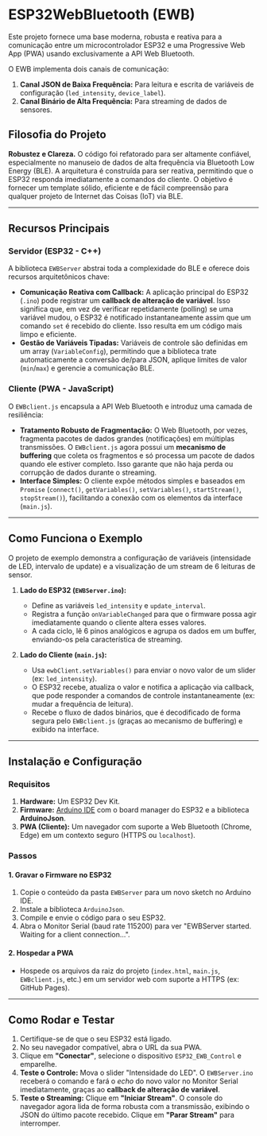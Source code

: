 # ESP32WebBluetooth (EWB)

Este projeto fornece uma base moderna, robusta e reativa para a comunicação entre um microcontrolador ESP32 e uma Progressive Web App (PWA) usando exclusivamente a API Web Bluetooth.

O EWB implementa dois canais de comunicação:
1.  **Canal JSON de Baixa Frequência:** Para leitura e escrita de variáveis de configuração (`led_intensity`, `device_label`).
2.  **Canal Binário de Alta Frequência:** Para streaming de dados de sensores.

## Filosofia do Projeto

**Robustez e Clareza.** O código foi refatorado para ser altamente confiável, especialmente no manuseio de dados de alta frequência via Bluetooth Low Energy (BLE). A arquitetura é construída para ser reativa, permitindo que o ESP32 responda imediatamente a comandos do cliente. O objetivo é fornecer um template sólido, eficiente e de fácil compreensão para qualquer projeto de Internet das Coisas (IoT) via BLE.

---

## Recursos Principais

### Servidor (ESP32 - C++)
A biblioteca `EWBServer` abstrai toda a complexidade do BLE e oferece dois recursos arquitetônicos chave:

*   **Comunicação Reativa com Callback:** A aplicação principal do ESP32 (`.ino`) pode registrar um **callback de alteração de variável**. Isso significa que, em vez de verificar repetidamente (polling) se uma variável mudou, o ESP32 é notificado instantaneamente assim que um comando `set` é recebido do cliente. Isso resulta em um código mais limpo e eficiente.
*   **Gestão de Variáveis Tipadas:** Variáveis de controle são definidas em um array (`VariableConfig`), permitindo que a biblioteca trate automaticamente a conversão de/para JSON, aplique limites de valor (`min`/`max`) e gerencie a comunicação BLE.

### Cliente (PWA - JavaScript)
O `EWBclient.js` encapsula a API Web Bluetooth e introduz uma camada de resiliência:

*   **Tratamento Robusto de Fragmentação:** O Web Bluetooth, por vezes, fragmenta pacotes de dados grandes (notificações) em múltiplas transmissões. O `EWBclient.js` agora possui um **mecanismo de buffering** que coleta os fragmentos e só processa um pacote de dados quando ele estiver completo. Isso garante que não haja perda ou corrupção de dados durante o streaming.
*   **Interface Simples:** O cliente expõe métodos simples e baseados em `Promise` (`connect()`, `getVariables()`, `setVariables()`, `startStream()`, `stopStream()`), facilitando a conexão com os elementos da interface (`main.js`).

---

## Como Funciona o Exemplo

O projeto de exemplo demonstra a configuração de variáveis (intensidade de LED, intervalo de update) e a visualização de um stream de 6 leituras de sensor.

1.  **Lado do ESP32 (`EWBServer.ino`):**
    *   Define as variáveis `led_intensity` e `update_interval`.
    *   Registra a função `onVariableChanged` para que o firmware possa agir imediatamente quando o cliente altera esses valores.
    *   A cada ciclo, lê 6 pinos analógicos e agrupa os dados em um buffer, enviando-os pela característica de streaming.

2.  **Lado do Cliente (`main.js`):**
    *   Usa `ewbClient.setVariables()` para enviar o novo valor de um slider (ex: `led_intensity`).
    *   O ESP32 recebe, atualiza o valor e notifica a aplicação via callback, que pode responder a comandos de controle instantaneamente (ex: mudar a frequência de leitura).
    *   Recebe o fluxo de dados binários, que é decodificado de forma segura pelo `EWBclient.js` (graças ao mecanismo de buffering) e exibido na interface.

---

## Instalação e Configuração

### Requisitos

1.  **Hardware:** Um ESP32 Dev Kit.
2.  **Firmware:** [Arduino IDE](https://www.arduino.cc/en/software) com o board manager do ESP32 e a biblioteca **ArduinoJson**.
3.  **PWA (Cliente):** Um navegador com suporte a Web Bluetooth (Chrome, Edge) em um contexto seguro (HTTPS ou `localhost`).

### Passos

#### 1. Gravar o Firmware no ESP32

1.  Copie o conteúdo da pasta `EWBServer` para um novo sketch no Arduino IDE.
2.  Instale a biblioteca `ArduinoJson`.
3.  Compile e envie o código para o seu ESP32.
4.  Abra o Monitor Serial (baud rate 115200) para ver "EWBServer started. Waiting for a client connection...".

#### 2. Hospedar a PWA

*   Hospede os arquivos da raiz do projeto (`index.html`, `main.js`, `EWBclient.js`, etc.) em um servidor web com suporte a HTTPS (ex: GitHub Pages).

---

## Como Rodar e Testar

1.  Certifique-se de que o seu ESP32 está ligado.
2.  No seu navegador compatível, abra o URL da sua PWA.
3.  Clique em **"Conectar"**, selecione o dispositivo `ESP32_EWB_Control` e emparelhe.
4.  **Teste o Controle:** Mova o slider "Intensidade do LED". O `EWBServer.ino` receberá o comando e fará o *echo* do novo valor no Monitor Serial imediatamente, graças ao **callback de alteração de variável**.
5.  **Teste o Streaming:** Clique em **"Iniciar Stream"**. O console do navegador agora lida de forma robusta com a transmissão, exibindo o JSON do último pacote recebido. Clique em **"Parar Stream"** para interromper.